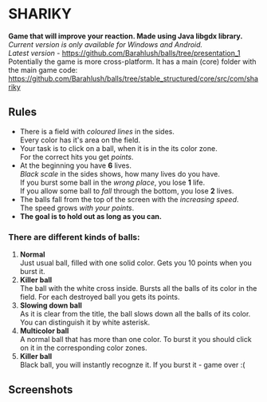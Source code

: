 # SHARIKY
<b> Game that will improve your reaction. Made using Java libgdx library. </b> <br>
<i>Current version is only available for Windows and Android.</i><br>
<i>Latest version</i> - https://github.com/Barahlush/balls/tree/presentation_1
<br> Potentially the game is more cross-platform. It has a main (core) folder with the main game code:<br>
https://github.com/Barahlush/balls/tree/stable_structured/core/src/com/shariky

## Rules
* There is a field with <i>coloured lines</i> in the sides.
<br> Every color has it's area on the field.
* Your task is to click on a ball, when it is in the its color zone.
<br>For the correct hits you get <i>points</i>.
* At the beginning you have <b>6</b> lives.
<br> <i>Black scale</i> in the sides shows, how many lives do you have.
<br> If you burst some ball in the <i>wrong place</i>, you lose <b>1</b> life.
<br> If you allow some ball to <i>fall</i> through the bottom, you lose <b>2</b> lives.
* The balls fall from the top of the screen with the <i>increasing speed</i>.
<br> The speed grows <i>with your points</i>.
* <b>The goal is to hold out as long as you can.</b>

### There are different kinds of balls:
1) <b>Normal</b>
<br>Just usual ball, filled with one solid color. Gets you 10 points when you burst it.
2) <b>Killer ball</b>
<br>The ball with the white cross inside. Bursts all the balls of its color in the field. For each destroyed ball you gets its points.
3) <b>Slowing down ball</b>
<br>As it is clear from the title, the ball slows down all the balls of its color. You can distinguish it by white asterisk.
4) <b>Multicolor ball</b>
<br>A normal ball that has more than one color. To burst it you should click on it in the corresponding color zones.
5) <b>Killer ball</b>
<br>Black ball, you will instantly recognze it. If you burst it - game over :(

## Screenshots

